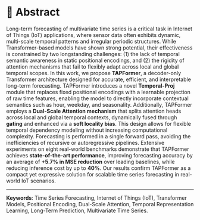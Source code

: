 # 📝 Abstract

Long-term forecasting of multivariate time series is a critical task in Internet of Things (IoT) applications, where sensor data often exhibits dynamic, multi-scale temporal patterns and irregular periodic structures. While Transformer-based models have shown strong potential, their effectiveness is constrained by two longstanding challenges: (1) the lack of temporal semantic awareness in static positional encodings, and (2) the rigidity of attention mechanisms that fail to flexibly adapt across local and global temporal scopes. In this work, we propose **TAPFormer**, a decoder-only Transformer architecture designed for accurate, efficient, and interpretable long-term forecasting. TAPFormer introduces a novel **Temporal-Proj** module that replaces fixed positional encodings with a learnable projection of raw time features, enabling the model to directly incorporate contextual semantics such as hour, weekday, and seasonality. Additionally, TAPFormer employs a **Dual-Scale Attention mechanism** that splits attention heads across local and global temporal contexts, dynamically fused through **gating** and enhanced via a **soft locality bias**. This design allows for flexible temporal dependency modeling without increasing computational complexity. Forecasting is performed in a single forward pass, avoiding the inefficiencies of recursive or autoregressive pipelines. Extensive experiments on eight real-world benchmarks demonstrate that TAPFormer achieves **state-of-the-art performance**, improving forecasting accuracy by an average of **+5.7% in MSE reduction** over leading baselines, while reducing inference cost by up to **40%**. Our results confirm TAPFormer as a compact yet expressive solution for scalable time series forecasting in real-world IoT scenarios.

---

**Keywords**: Time Series Forecasting, Internet of Things (IoT), Transformer Models, Positional Encoding, Dual-Scale
Attention, Temporal Representation Learning, Long-Term Prediction, Multivariate Time Series.
